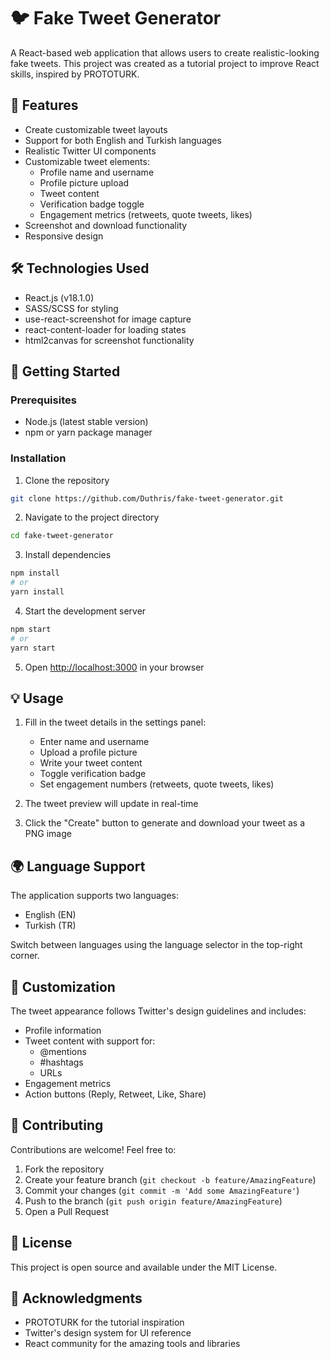 # 🐦 Fake Tweet Generator

A React-based web application that allows users to create realistic-looking fake tweets. This project was created as a tutorial project to improve React skills, inspired by PROTOTURK.

## 🌟 Features

- Create customizable tweet layouts
- Support for both English and Turkish languages
- Realistic Twitter UI components
- Customizable tweet elements:
  - Profile name and username
  - Profile picture upload
  - Tweet content
  - Verification badge toggle
  - Engagement metrics (retweets, quote tweets, likes)
- Screenshot and download functionality
- Responsive design

## 🛠️ Technologies Used

- React.js (v18.1.0)
- SASS/SCSS for styling
- use-react-screenshot for image capture
- react-content-loader for loading states
- html2canvas for screenshot functionality

## 🚀 Getting Started

### Prerequisites

- Node.js (latest stable version)
- npm or yarn package manager

### Installation

1. Clone the repository
```bash
git clone https://github.com/Duthris/fake-tweet-generator.git
```

2. Navigate to the project directory
```bash
cd fake-tweet-generator
```

3. Install dependencies
```bash
npm install
# or
yarn install
```

4. Start the development server
```bash
npm start
# or
yarn start
```

5. Open [http://localhost:3000](http://localhost:3000) in your browser

## 💡 Usage

1. Fill in the tweet details in the settings panel:
   - Enter name and username
   - Upload a profile picture
   - Write your tweet content
   - Toggle verification badge
   - Set engagement numbers (retweets, quote tweets, likes)

2. The tweet preview will update in real-time

3. Click the "Create" button to generate and download your tweet as a PNG image

## 🌍 Language Support

The application supports two languages:
- English (EN)
- Turkish (TR)

Switch between languages using the language selector in the top-right corner.

## 🎨 Customization

The tweet appearance follows Twitter's design guidelines and includes:
- Profile information
- Tweet content with support for:
  - @mentions
  - #hashtags
  - URLs
- Engagement metrics
- Action buttons (Reply, Retweet, Like, Share)

## 🤝 Contributing

Contributions are welcome! Feel free to:
1. Fork the repository
2. Create your feature branch (`git checkout -b feature/AmazingFeature`)
3. Commit your changes (`git commit -m 'Add some AmazingFeature'`)
4. Push to the branch (`git push origin feature/AmazingFeature`)
5. Open a Pull Request

## 📝 License

This project is open source and available under the MIT License.

## 🙏 Acknowledgments

- PROTOTURK for the tutorial inspiration
- Twitter's design system for UI reference
- React community for the amazing tools and libraries